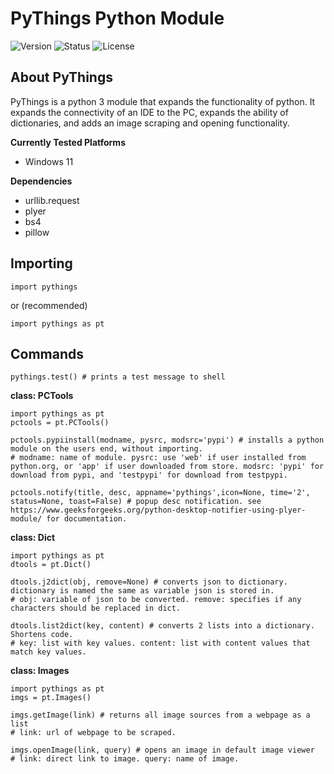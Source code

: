 # PyThings Python Module

![Version](https://img.shields.io/badge/Version-0.2.0-green)
![Status](https://img.shields.io/badge/Status-In%20Dev-green)
![License](https://img.shields.io/badge/License-MIT-blue)

## About PyThings
PyThings is a python 3 module that expands the functionality of python. It expands the connectivity of an IDE to the PC, expands the ability of dictionaries, and adds an image scraping and opening functionality.

**Currently Tested Platforms**
- Windows 11

**Dependencies**
- urllib.request
- plyer
- bs4
- pillow

## Importing
```
import pythings
```
or (recommended)
```
import pythings as pt
```
## Commands
```
pythings.test() # prints a test message to shell
```
**class: PCTools**
```
import pythings as pt
pctools = pt.PCTools()

pctools.pypiinstall(modname, pysrc, modsrc='pypi') # installs a python module on the users end, without importing.
# modname: name of module. pysrc: use 'web' if user installed from python.org, or 'app' if user downloaded from store. modsrc: 'pypi' for download from pypi, and 'testpypi' for download from testpypi.

pctools.notify(title, desc, appname='pythings',icon=None, time='2', status=None, toast=False) # popup desc notification. see https://www.geeksforgeeks.org/python-desktop-notifier-using-plyer-module/ for documentation.
```
**class: Dict**
```
import pythings as pt
dtools = pt.Dict()

dtools.j2dict(obj, remove=None) # converts json to dictionary. dictionary is named the same as variable json is stored in.
# obj: variable of json to be converted. remove: specifies if any characters should be replaced in dict.

dtools.list2dict(key, content) # converts 2 lists into a dictionary. Shortens code.
# key: list with key values. content: list with content values that match key values.
```
**class: Images**
```
import pythings as pt
imgs = pt.Images()

imgs.getImage(link) # returns all image sources from a webpage as a list
# link: url of webpage to be scraped.

imgs.openImage(link, query) # opens an image in default image viewer
# link: direct link to image. query: name of image.
```

